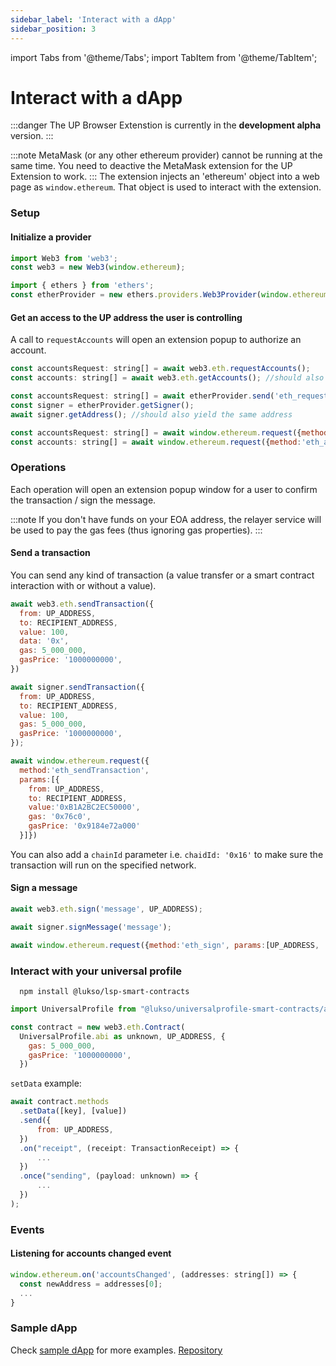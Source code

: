```yaml
---
sidebar_label: 'Interact with a dApp'
sidebar_position: 3
---
```


import Tabs from '@theme/Tabs';
import TabItem from '@theme/TabItem';

# Interact with a dApp

:::danger
The UP Browser Extenstion is currently in the **development alpha** version.
:::

:::note
MetaMask (or any other ethereum provider) cannot be running at the same time. You need to deactive the MetaMask extension for the UP Extension to work.
:::
The extension injects an 'ethereum' object into a web page as `window.ethereum`. That object is used to interact with the extension.

### Setup

#### Initialize a provider

<Tabs>
  <TabItem value="web3" label="web3">

  ```js
  import Web3 from 'web3';
  const web3 = new Web3(window.ethereum);
  ```

  </TabItem>
  <TabItem value="etherjs" label="etherjs">

  ```js
  import { ethers } from 'ethers';
  const etherProvider = new ethers.providers.Web3Provider(window.ethereum);
  ```

  </TabItem>
</Tabs>


  
#### Get an access to the UP address the user is controlling

A call to `requestAccounts` will open an extension popup to authorize an account.

<Tabs>
  <TabItem value="web3" label="web3">

  ```js
  const accountsRequest: string[] = await web3.eth.requestAccounts();
  const accounts: string[] = await web3.eth.getAccounts(); //should also yield the same address
  ```

  </TabItem>
  <TabItem value="etherjs" label="etherjs">

  ```js
  const accountsRequest: string[] = await etherProvider.send('eth_requestAccounts', []);
  const signer = etherProvider.getSigner();
  await signer.getAddress(); //should also yield the same address
  ```

  </TabItem>
  <TabItem value="raw" label="raw">

  ```js
  const accountsRequest: string[] = await window.ethereum.request({method:'eth_requestAccounts', params:[]});
  const accounts: string[] = await window.ethereum.request({method:'eth_accounts', params:[]}); //should also yield the same address
  ```

  </TabItem>
</Tabs>

### Operations

Each operation will open an extension popup window for a user to confirm the transaction / sign the message.

:::note
If you don't have funds on your EOA address, the relayer service will be used to pay the gas fees (thus ignoring gas properties).
:::

#### Send a transaction

You can send any kind of transaction (a value transfer or a smart contract interaction with or without a value).  

<Tabs>
  <TabItem value="web3" label="web3">

  ```js
  await web3.eth.sendTransaction({
    from: UP_ADDRESS,
    to: RECIPIENT_ADDRESS,
    value: 100,
    data: '0x',
    gas: 5_000_000,
    gasPrice: '1000000000',
  })
  ```

  </TabItem>
  <TabItem value="etherjs" label="etherjs">

  ```js
  await signer.sendTransaction({
    from: UP_ADDRESS,
    to: RECIPIENT_ADDRESS,
    value: 100,
    gas: 5_000_000,
    gasPrice: '1000000000',
  });
  ```

  </TabItem>
  <TabItem value="raw" label="raw">

  ```js
  await window.ethereum.request({
    method:'eth_sendTransaction', 
    params:[{ 
      from: UP_ADDRESS, 
      to: RECIPIENT_ADDRESS, 
      value:'0xB1A2BC2EC50000',
      gas: '0x76c0',
      gasPrice: '0x9184e72a000'
    }]})
  ```

  </TabItem>
</Tabs>

You can also add a `chainId` parameter i.e. `chaidId: '0x16'` to make sure the transaction will run on the specified network.

#### Sign a message

<Tabs>
  <TabItem value="web3" label="web3">

  ```js
  await web3.eth.sign('message', UP_ADDRESS);
  ```

  </TabItem>
  <TabItem value="etherjs" label="etherjs">

  ```js
  await signer.signMessage('message');
  ```

  </TabItem>
  <TabItem value="raw" label="raw">

  ```js
  await window.ethereum.request({method:'eth_sign', params:[UP_ADDRESS, '0xdeadbeaf']});
  ```

  </TabItem>
</Tabs>

### Interact with your universal profile

```shell
  npm install @lukso/lsp-smart-contracts
  ```

```js
import UniversalProfile from "@lukso/universalprofile-smart-contracts/artifacts/UniversalProfile.json";

const contract = new web3.eth.Contract(
  UniversalProfile.abi as unknown, UP_ADDRESS, {
    gas: 5_000_000, 
    gasPrice: '1000000000',
  })
```

`setData` example:

```js
await contract.methods
  .setData([key], [value])
  .send({
      from: UP_ADDRESS,
  })
  .on("receipt", (receipt: TransactionReceipt) => {
      ...
  })
  .once("sending", (payload: unknown) => {
      ...
  })
);
```

### Events

#### Listening for accounts changed event

<Tabs>
  <TabItem value="web3" label="web3">

  ```js
  window.ethereum.on('accountsChanged', (addresses: string[]) => {
    const newAddress = addresses[0];
    ...
  }
  ```

  </TabItem>
</Tabs>


### Sample dApp

Check [sample dApp](https://up-sample-web-app.staging.lukso.dev/) for more examples. [Repository](https://github.com/lukso-network/universalprofile-sample-web-app)
